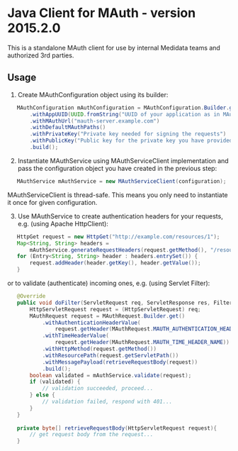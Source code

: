 # Java Client for MAuth - version 2015.2.0

This is a standalone MAuth client for use by internal Medidata teams and authorized 3rd parties.

## Usage

1. Create MAuthConfiguration object using its builder:

 ``` java
    MAuthConfiguration mAuthConfiguration = MAuthConfiguration.Builder.get()
        .withAppUUID(UUID.fromString("UUID of your application as in MAuth registry"))
        .withMAuthUrl("mauth-server.example.com")
        .withDefaultMAuthPaths()
        .withPrivateKey("Private key needed for signing the requests")
        .withPublicKey("Public key for the private key you have provided")
        .build();
 ```

2. Instantiate MAuthService using MAuthServiceClient implementation and pass the configuration object you have created in the previous step:

 ``` java
    MAuthService mAuthService = new MAuthServiceClient(configuration);
 ```
MAuthServiceClient is thread-safe. This means you only need to instantiate it once for given configuration.

3. Use MAuthService to create authentication headers for your requests, e.g. (using Apache HttpClient):

 ``` java
    HttpGet request = new HttpGet("http://example.com/resources/1");
    Map<String, String> headers = 
        mAuthService.generateRequestHeaders(request.getMethod(), "/resources/1", null);
    for (Entry<String, String> header : headers.entrySet()) {
        request.addHeader(header.getKey(), header.getValue());
    }
 ```

 or to validate (authenticate) incoming ones, e.g. (using Servlet Filter):
 
 ``` java
    @Override
    public void doFilter(ServletRequest req, ServletResponse res, FilterChain chain) throws IOException, ServletException {
        HttpServletRequest request = (HttpServletRequest) req;
        MAuthRequest request = MAuthRequest.Builder.get()
            .withAuthenticationHeaderValue(
                request.getHeader(MAuthRequest.MAUTH_AUTHENTICATION_HEADER_NAME))
            .withTimeHeaderValue(
                request.getHeader(MAuthRequest.MAUTH_TIME_HEADER_NAME))
            .withHttpMethod(request.getMethod())
            .withResourcePath(request.getServletPath())
            .withMessagePayload(retrieveRequestBody(request))
            .build();
        boolean validated = mAuthService.validate(request);
        if (validated) {
            // validation succeeded, proceed...
        } else {
            // validation failed, respond with 401...
        }
    }
    
    private byte[] retrieveRequestBody(HttpServletRequest request){
        // get request body from the request...
    }
 ```
